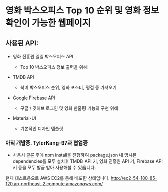 # 영화 박스오피스 Top 10 순위 및 영화 정보 확인이 가능한 웹페이지

## 사용된 API:

-   영화 진흥원 일일 박스오피스 API

    -   Top 10 박스오피스 정보 출력을 위해

-   TMDB API

    -   북미 박스오피스 순위, 영화 포스터, 평점 등 가져오기

-   Google Firebase API

    -   구글 / 깃허브 로그인 및 영화 한줄평 기능의 구현 위해

-   Material-UI
    -   기본적인 디자인 템플릿

### 아직 개발중. TylerKang-97과 협업중

-   사용시 클론 후에 npm install을 진행하여 package.json 내 명시된 dependencies를 모두 설치후 TMDB API 키, 영화 진흥원 API 키, Firebase API 키 등을 모두 발급 받아 사용해볼 수 있습니다.

현재 테스트용으로 AWS EC2를 통해 배포한 상태입니다.
http://ec2-54-180-85-120.ap-northeast-2.compute.amazonaws.com/
